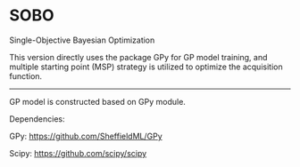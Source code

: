 # SOBO
Single-Objective Bayesian Optimization

This version directly uses the package GPy for GP model training, and multiple starting point (MSP) strategy is utilized to optimize the acquisition function.


***
GP model is constructed based on GPy module.

Dependencies:

GPy: https://github.com/SheffieldML/GPy

Scipy: https://github.com/scipy/scipy

